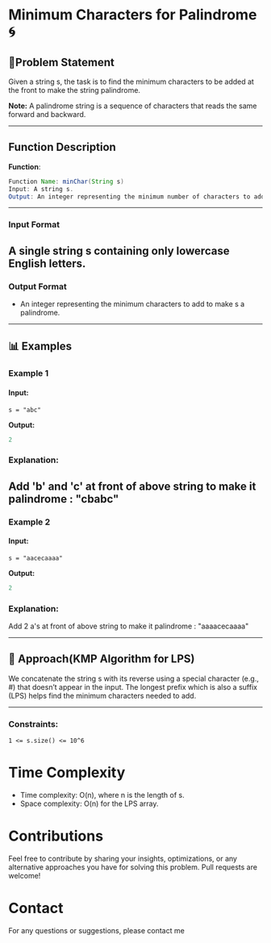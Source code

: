 # Minimum Characters for Palindrome 🌀

## 📜Problem Statement

Given a string s, the task is to find the minimum characters to be added at the front to make the string palindrome.

**Note:** A palindrome string is a sequence of characters that reads the same forward and backward.

---

## Function Description

**Function**:

```java
Function Name: minChar(String s)
Input: A string s.
Output: An integer representing the minimum number of characters to add.
```

---

### **Input Format**

## A single string s containing only lowercase English letters.

### **Output Format**

- An integer representing the minimum characters to add to make s a palindrome.

---

## 📊 Examples

### Example 1

#### Input:

```
s = "abc"
```

**Output:**

```java
2
```

### Explanation:

## Add 'b' and 'c' at front of above string to make it palindrome : "cbabc"

### Example 2

#### Input:

```
s = "aacecaaaa"

```

**Output:**

```java
2
```

### Explanation:

Add 2 a's at front of above string to make it palindrome : "aaaacecaaaa"

---

## 🧠 Approach(KMP Algorithm for LPS)

We concatenate the string s with its reverse using a special character (e.g., #) that doesn’t appear in the input. The longest prefix which is also a suffix (LPS) helps find the minimum characters needed to add.

---

### Constraints:

```
1 <= s.size() <= 10^6
```

# Time Complexity

- Time complexity: O(n), where n is the length of s.
- Space complexity: O(n) for the LPS array.

# Contributions

Feel free to contribute by sharing your insights, optimizations, or any alternative approaches you have for solving this problem. Pull requests are welcome!

# Contact

For any questions or suggestions, please contact me

